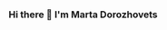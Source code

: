 ### Hi there 👋 I'm Marta Dorozhovets

<!--
**martadorozh/martadorozh** is a ✨ _special_ ✨ repository because its `README.md` (this file) appears on your GitHub profile.

var marta = {
    university: "Warsaw University",
    majors: ["Big Data"],
    code: ["Python", "SQL", "R"],
};

- 📫 How to reach me: martadorozhovets@gmail.com

